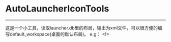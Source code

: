 # AutoLauncherIconTools
---
这是一个小工具，读取launcher.db里的布局，输出为xml文件，可以很方便的编写default_workspace(桌面的默认布局)。
e.g：
<!><favorite launcher:packageName="com.tencent.mobileqq" launcher:className="com.tencent.mobileqq.activity.SplashActivity" launcher:screen="1" launcher:x="0" launcher:y="4" />
<favorite launcher:packageName="com.tencent.qqlive" launcher:className="com.tencent.qqlive.ona.activity.WelcomeActivity" launcher:screen="1" launcher:x="1" launcher:y="4" />
